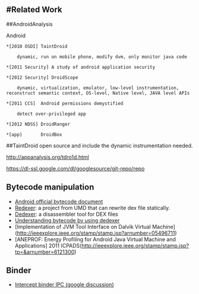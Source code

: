 #Related Work
---

##AndroidAnalysis

Android

    *[2010 OSDI] TaintDroid  

        dynamic, run on mobile phone, modify dvm, only monitor java code

    *[2011 Security] A study of android application security

    *[2012 Security] DroidScope

        dynamic, virtualization, emulator, low-level instrumentation, reconstruct semantic context, OS-level, Native level, JAVA level APIs

    *[2011 CCS]  Android permissions demystified

        detect over-privileged app

    *[2012 NDSS] DroidRanger

    *[app]       DroidBox


##TaintDroid
open source and include the dynamic instrumentation needed.

http://appanalysis.org/tdro1d.html

https://dl-ssl.google.com/dl/googlesource/git-repo/repo

## Bytecode manipulation
* [Android official bytecode document](http://source.android.com/tech/dalvik/dalvik-bytecode.html)
* [Redexer](http://www.cs.umd.edu/projects/PL/redexer/): a project from UMD that can rewrite dex file statically.
* [Dedexer](http://dedexer.sourceforge.net/): a disassembler tool for DEX files
* [Understanding bytecode by using dedexer](http://www.slideshare.net/paller/understanding-the-dalvik-bytecode-with-the-dedexer-tool)
* [Implementation of JVM Tool Interface on Dalvik Virtual Machine] (http://ieeexplore.ieee.org/stamp/stamp.jsp?arnumber=05496711)
* [ANEPROF: Energy Profiling for Android Java Virtual Machine and Applications] 2011 ICPADS(http://ieeexplore.ieee.org/stamp/stamp.jsp?tp=&arnumber=6121300)

## Binder
* [Intercept binder IPC (google discussion)](https://groups.google.com/forum/?fromgroups#!topic/android-platform/qKPTUch1XX8)

